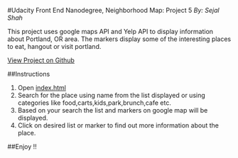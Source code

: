 #Udacity Front End Nanodegree, Neighborhood Map: Project 5
_By: Sejal Shah_

This project uses google maps API and Yelp API to display information about Portland, OR area.
The markers display some of the interesting places to eat, hangout or visit portland.

[View Project on Github](https://github.com/sejal6289/Neighborhood-Map)

##Instructions
1. Open [index.html]()
2. Search for the place using name from the list displayed or using categories like food,carts,kids,park,brunch,cafe etc.
3. Based on your search the list and markers on google map will be displayed.
4. Click on desired list or marker to find out more information about the place.

##Enjoy !!

